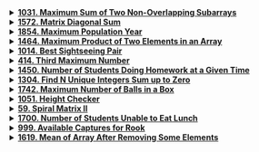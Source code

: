 <details>
  <summary><strong><a href="https://leetcode.com/problems/maximum-sum-of-two-non-overlapping-subarrays/description/">1031. Maximum Sum of Two Non-Overlapping Subarrays</a></strong></summary>

```cpp
class Solution {
public:
    int n;
    // Using sliding window approach
    int findMaxSum(vector<int>& arr, int len, int s, int e) {
        int sum = 0, ans = 0;
        for(int i = s; i < s + len; i++)
            sum += arr[i];
        
        int i = s, j = i + len;
        while(j <= e) {
            ans = max(ans, sum);
            sum += arr[j];
            sum -= arr[i];
            i++;
            j++;
        }

        ans = max(ans, sum);
        return ans;
    }

    int findSecondSubarraySum(vector<int>& arr, int start, int end, int len) {
        int left = INT_MIN, right = INT_MIN;
        if(start >= len)
            left = findMaxSum(arr, len , 0, start - 1);
        
        if(n - end - 1 >= len)
            right = findMaxSum(arr, len, end + 1, n - 1);

        return max(left, right);
    }

    int maxSumTwoNoOverlap(vector<int>& nums, int firstLen, int secondLen) {
        n = nums.size();
        int sum1 = 0, sum2 = 0, ans = INT_MIN;

        for(int i = 0; i < firstLen; i++)
            sum1 += nums[i];
        
        int j = firstLen - 1, i = 0;
        while(j < n) {
            sum2 = findSecondSubarraySum(nums, i, j, secondLen);
            ans = max(ans, (sum1 + sum2));
            j++;
            if(j < n)
                sum1 += nums[j];
            sum1 -= nums[i];
            i++;    
        }
        ans = max(ans, (sum1 + sum2));
        return ans;
    }
};
```
</details>

<details>
  <summary><strong><a href="https://leetcode.com/problems/matrix-diagonal-sum/description/">1572. Matrix Diagonal Sum</a></strong></summary>

```cpp
class Solution {
public:
    int diagonalSum(vector<vector<int>>& mat) {
        int n = mat.size();
        int sum1 = 0, sum2 = 0;

        for(int i = 0; i < n; i++) {
            sum1 += mat[i][i];
            sum2 += mat[i][n - i - 1];
        }

        if(n % 2 != 0) 
            sum2 -= mat[n / 2][n / 2];

        return sum1 + sum2;
    }
};
```
</details>

<details>
  <summary><strong><a href="https://leetcode.com/problems/maximum-population-year/description/">1854. Maximum Population Year</a></strong></summary>

```cpp
class Solution {
public:
    // using sweep line algorithm
    int maximumPopulation(vector<vector<int>>& logs) {
        int populationChanges[101] = {0};

        for(const auto &log : logs) {
            int birth = log[0];
            int death = log[1];
            populationChanges[birth - 1950] ++;
            if(death <= 2050) 
                populationChanges[death - 1950] --;
        }

        int maxPopulation = 0, currentPopulation = 0, earliestYear = 1950;
        for(int year = 1950; year <= 2050; year++) {
            currentPopulation += populationChanges[year - 1950];
            if(currentPopulation > maxPopulation) {
                maxPopulation = currentPopulation;
                earliestYear = year;
            }
        }

        return earliestYear;
    }
};

// Another solution
class Solution {
public:
    int maximumPopulation(vector<vector<int>>& logs) {
       map <int, int> populationChanges; // year: population

       for(const auto &log : logs) {
            int birth = log[0];
            int death = log[1];
            populationChanges[birth] ++;
            populationChanges[death] --;
       }

       int maxPopulation = 0, currentPopulation = 0, earliestYear = 1950;
       for(const auto &entry : populationChanges) {
        currentPopulation += entry.second;
        if(currentPopulation > maxPopulation) {
            maxPopulation = currentPopulation;
            earliestYear = entry.first; 
        }
       }
       return earliestYear;
    }
};
```
</details>

<details>
  <summary><strong><a href="https://leetcode.com/problems/maximum-product-of-two-elements-in-an-array/description/">1464. Maximum Product of Two Elements in an Array</a></strong></summary>

```cpp
// solution 1: time complexity = O(n^2)
class Solution {
public:
    int maxProduct(vector<int>& nums) {
        int result = INT_MIN;
        for(int i = 0; i < nums.size(); i++) {
            for(int j = i + 1; j < nums.size(); j++) {
                int ans = (nums[i] - 1) * (nums[j] - 1);
                result = max(result, ans);
            }
        }
        return result;
    }
};

// Solution 2: time complexity = O(n log(n))
class Solution {
public:
    int maxProduct(vector<int>& nums) {
        sort(nums.begin(), nums.end());
        return (nums[nums.size() - 1] - 1) * (nums[nums.size() - 2] - 1);
    } 
};

// Solution 3: O(n)
class Solution {
public:
    int maxProduct(vector<int>& nums) {
        int max1 = 0, max2 = 0;
        for(int num : nums) {
            if (num > max1) {
                max2 = max1;
                max1 = num;
            }
            else if(num > max2)
                max2 = num;
        }
        return (max1 - 1) * (max2 - 1);
    } 
};
```
</details>

<details>
  <summary><strong><a href="https://leetcode.com/problems/best-sightseeing-pair/description/">1014. Best Sightseeing Pair</a></strong></summary>

```cpp
class Solution {
public:
    int maxScoreSightseeingPair(vector<int>& values) {
        // part1 = values[i] + i
        // part2 = values[j] - j
        int part1 = values[0] + 0;
        int maxScore = 0;

        for(int j = 1; j < size(values); j++) {
            maxScore = max(maxScore, part1 + values[j] - j);
            part1 = max(part1, values[j] + j);
        }

        return maxScore;
    }
};
```
</details>

<details>
  <summary><strong><a href="https://leetcode.com/problems/third-maximum-number/description/">414. Third Maximum Number</a></strong></summary>

```cpp
class Solution {
public:
    int thirdMax(vector<int>& nums) {
        int max1 = nums[0], max2 = max1, max3 = max1;
        for(int num : nums) {
            if(num > max1){
                max3 = max2;
                max2 = max1;
                max1 = num;
            }
            else if((num > max2 && num < max1) || max1 == max2) {
                if(max2 != max1)
                    max3 = max2;
                max2 = num;
            }
            else if((num > max3 && num < max1 && num < max2) || max3 == max2 || max3 == max1)
                max3 = num;
        }
        
        if(max1 > max2 && max2 > max3)
            return max3;
        else
            return max1;
    }
};
```
</details>

<details>
  <summary><strong><a href="https://leetcode.com/problems/number-of-students-doing-homework-at-a-given-time/description/">1450. Number of Students Doing Homework at a Given Time</a></strong></summary>

```cpp
class Solution {
public:
    int busyStudent(vector<int>& startTime, vector<int>& endTime, int queryTime) {
        int count = 0;
        for(int i = 0; i < size(startTime); i++) {
            int start_time = startTime[i];
            int end_time = endTime[i];
            if(queryTime >= start_time && queryTime <= end_time)
                count++;
        }
        return count;
    }
};
```
</details>

<details>
  <summary><strong><a href="https://leetcode.com/problems/find-n-unique-integers-sum-up-to-zero/description/">1304. Find N Unique Integers Sum up to Zero</a></strong></summary>

```cpp
class Solution {
public:
    vector<int> sumZero(int n) {
        vector <int> result;
        if(n % 2 != 0)
            result.emplace_back(0);

        for(int i = 1; i <= n/2; i++) {
            result.emplace_back(i);
            result.emplace_back(-i);
        }

        return result;
    }
};
```
</details>

<details>
  <summary><strong><a href="https://leetcode.com/problems/maximum-number-of-balls-in-a-box/description/">1742. Maximum Number of Balls in a Box</a></strong></summary>

```cpp
class Solution {
public:
    int sum(int n){
        int s = 0;
        while(n > 0){
            s += (n % 10);
            n /= 10;
        }
        return s;
    }

    int countBalls(int lowLimit, int highLimit) {
        vector <int> box(10000, 0);
        int result = INT_MIN;

        for(int i = lowLimit; i <= highLimit; i++) {
            int boxNum = sum(i);
            box[boxNum] ++;
            result = max(result, box[boxNum]);
        }
        return result;
    }
};
```
</details>

<details>
  <summary><strong><a href="https://leetcode.com/problems/height-checker/description/">1051. Height Checker</a></strong></summary>

```cpp
class Solution {
public:
    int heightChecker(vector<int>& heights) {
        int count = 0;
        vector <int> expected = heights;
        sort(expected.begin(), expected.end());

        for(int i = 0; i < heights.size(); i++) {
            if(heights[i] != expected[i])
                count++;
        }
        return count;
    }
};
```
</details>

<details>
  <summary><strong><a href="https://leetcode.com/problems/spiral-matrix-ii/description/">59. Spiral Matrix II</a></strong></summary>

```cpp
// O(n^2) solution
class Solution {
public:
    vector<vector<int>> generateMatrix(int n) {
        int total = n * n, cell_num = 0;
        int first_row = 0, last_row = n - 1, first_col = 0, last_col = n - 1;
        vector <vector <int>> mat(n, vector<int>(n, 0));

        while(cell_num < total) {
            // fill the first row from left to right
            for(int i = first_col; cell_num < total && i <= last_col; i++) 
                mat[first_row][i] = ++cell_num;
            first_row ++;

            // fill the last column from up to down
            for(int i = first_row; cell_num < total && i <= last_row; i++) 
                mat[i][last_col] = ++cell_num;
            last_col --;

            // fill the last row from left to right
            for(int i = last_col; cell_num < total && i >= first_col; i--) 
                mat[last_row][i] = ++cell_num;
            last_row --;

            // fill the first column from down to up
            for(int i = last_row; cell_num < total && i >= first_row; i--)
                mat[i][first_col] = ++cell_num;
            first_col ++;
        }
        return mat;
    }
};
```
</details>

<details>
  <summary><strong><a href="https://leetcode.com/problems/number-of-students-unable-to-eat-lunch/description/">1700. Number of Students Unable to Eat Lunch</a></strong></summary>

```cpp
class Solution {
public:
    int countStudents(vector<int>& students, vector<int>& sandwiches) {
        queue <int> students_queue;
        for(int i = 0; i < size(students); i++) 
            students_queue.push(students[i]);

        int i = 0, cnt = 0;
        while(size(students_queue) > 0 and cnt != size(students_queue)) {
            if(students_queue.front() == sandwiches[i]) {
                cnt = 0;
                i ++;
                students_queue.pop();
            }
            else {
                students_queue.push(students_queue.front());
                students_queue.pop();
                cnt ++;
            }
        }
        return size(students_queue);
    }
};
```
</details>

<details>
  <summary><strong><a href="https://leetcode.com/problems/available-captures-for-rook/description/">999. Available Captures for Rook</a></strong></summary>

```cpp
class Solution {
public:
    vector<vector<int>> minimumAbsDifference(vector<int>& arr) {
        int mini = INT_MAX;
        vector <vector <int>> res;
        sort(arr.begin(), arr.end());

        for(int i = 1; i < arr.size(); i++) {
            int diff = arr[i] - arr[i - 1];
            if (diff < mini) {
                mini = diff;
                res.clear();
            }
            if(diff == mini) {
                res.push_back({arr[i-1], arr[i]});    
            }
        }
        return res;
    }
};
```
</details>

<details>
  <summary><strong><a href="https://leetcode.com/problems/mean-of-array-after-removing-some-elements/description/">1619. Mean of Array After Removing Some Elements</a></strong></summary>

```cpp
class Solution {
public:
    double trimMean(vector<int>& arr) {
        int min_max_to_remove = 0.05 * arr.size();
        sort(arr.begin(), arr.end());

        arr.erase(arr.begin(), arr.begin() + min_max_to_remove);
        arr.erase(arr.end() - min_max_to_remove, arr.end());

        int sum = 0;
        for(int i = 0; i < arr.size(); i++) {
            sum += arr[i];
        }

        double mean = double(sum) / arr.size();
        return mean;
    }
};
```
</details>